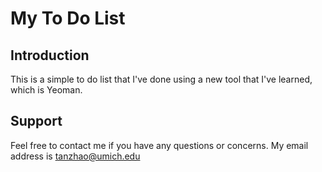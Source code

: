 My To Do List
============

Introduction
-----------
This is a simple to do list that I've done using a new tool that I've learned, 
which is Yeoman.

Support
-------
Feel free to contact me if you have any questions or concerns. My email address is
tanzhao@umich.edu
